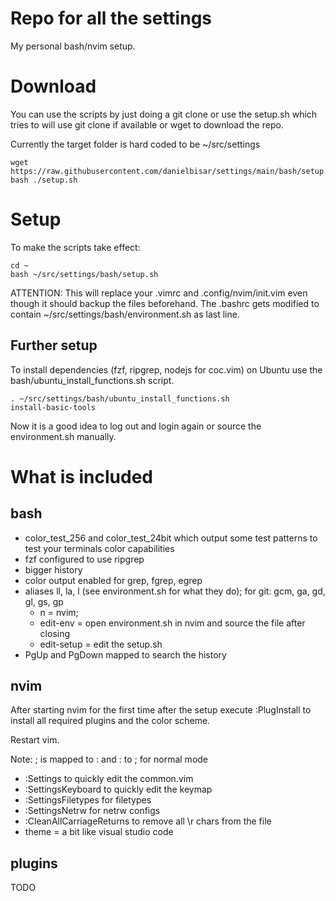 # Repo for all the settings

My personal bash/nvim setup.

# Download

You can use the scripts by just doing a git clone or use the setup.sh
which tries to will use git clone if available or wget to download the repo.

Currently the target folder is hard coded to be ~/src/settings

```
wget https://raw.githubusercontent.com/danielbisar/settings/main/bash/setup.sh
bash ./setup.sh
```
# Setup

To make the scripts take effect:

```
cd ~
bash ~/src/settings/bash/setup.sh
```

ATTENTION: This will replace your .vimrc and .config/nvim/init.vim even though 
it should backup the files beforehand. The .bashrc gets modified to contain 
~/src/settings/bash/environment.sh as last line.

## Further setup

To install dependencies (fzf, ripgrep, nodejs for coc.vim) on Ubuntu use the
bash/ubuntu_install_functions.sh script.

```
. ~/src/settings/bash/ubuntu_install_functions.sh
install-basic-tools
```

Now it is a good idea to log out and login again or source the environment.sh manually.

# What is included

## bash

- color_test_256 and color_test_24bit which output some test patterns to test your terminals color capabilities 
- fzf configured to use ripgrep
- bigger history
- color output enabled for grep, fgrep, egrep
- aliases ll, la, l (see environment.sh for what they do); for git: gcm, ga, gd, gl, gs, gp
    - n = nvim; 
    - edit-env = open environment.sh in nvim and source the file after closing
    - edit-setup = edit the setup.sh
- PgUp and PgDown mapped to search the history

## nvim

After starting nvim for the first time after the setup execute :PlugInstall to install all required
plugins and the color scheme.

Restart vim.

Note: ; is mapped to : and : to ; for normal mode

- :Settings to quickly edit the common.vim
- :SettingsKeyboard to quickly edit the keymap
- :SettingsFiletypes for filetypes
- :SettingsNetrw for netrw configs
- :CleanAllCarriageReturns to remove all \r chars from the file
- theme = a bit like visual studio code

## plugins

TODO




